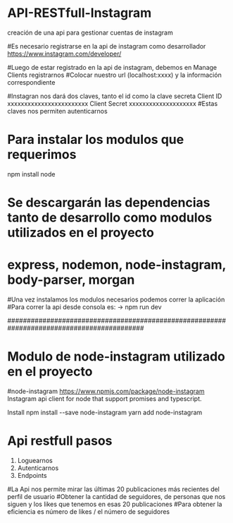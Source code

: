 # API-RESTfull-Instagram
creación de una api para gestionar cuentas de instagram

#Es necesario registrarse en la api de instagram como desarrollador
https://www.instagram.com/developer/ 

#Luego de estar registrado en la api de instagram, debemos en Manage Clients registrarnos
#Colocar nuestro url (localhost:xxxx) y la información correspondiente 

#Instagran nos dará  dos claves, tanto el id como la clave secreta
Client ID xxxxxxxxxxxxxxxxxxxxxxxx
Client Secret xxxxxxxxxxxxxxxxxxxx
#Estas claves nos permiten autenticarnos 

# Para instalar los modulos que requerimos 
npm install node
# Se descargarán las dependencias tanto de desarrollo como modulos utilizados en el proyecto 
# express, nodemon, node-instagram, body-parser, morgan 

#Una vez instalamos los modulos necesarios podemos correr la aplicación
#Para correr la api desde consola es: -> npm run dev

###########################################################################################
# Modulo de node-instagram  utilizado en el proyecto

#node-instagram
https://www.npmjs.com/package/node-instagram
Instagram api client for node that support promises and typescript.

Install
npm install --save node-instagram
yarn add node-instagram

# Api restfull pasos 
1) Loguearnos 
2) Autenticarnos 
3) Endpoints 

#La Api nos permite mirar las últimas 20 publicaciones más recientes del perfil de usuario
#Obtener la cantidad de seguidores, de personas que nos siguen y los likes que tenemos en esas 20 publicaciones
#Para obtener la eficiencia es número de likes / el número de seguidores







